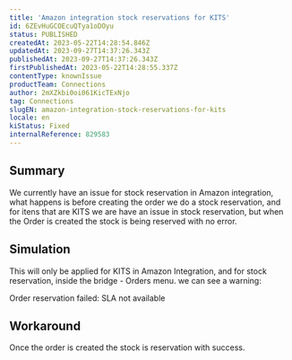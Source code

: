 ```yaml
---
title: 'Amazon integration stock reservations for KITS'
id: 6ZEvHuGCOEcuQTya1oDOyu
status: PUBLISHED
createdAt: 2023-05-22T14:28:54.846Z
updatedAt: 2023-09-27T14:37:26.343Z
publishedAt: 2023-09-27T14:37:26.343Z
firstPublishedAt: 2023-05-22T14:28:55.337Z
contentType: knownIssue
productTeam: Connections
author: 2mXZkbi0oi061KicTExNjo
tag: Connections
slugEN: amazon-integration-stock-reservations-for-kits
locale: en
kiStatus: Fixed
internalReference: 829583
---
```


## Summary



We currently have an issue for stock reservation in Amazon integration, what happens is before creating the order we do a stock reservation, and for itens that are KITS we are have an issue in stock reservation, but when the Order is created the stock is being reserved with no error.


##

## Simulation



This will only be applied for KITS in Amazon Integration, and for stock reservation, inside the bridge - Orders menu. we can see a warning:

Order reservation failed: SLA not available


##

## Workaround



Once the order is created the stock is reservation with success.





